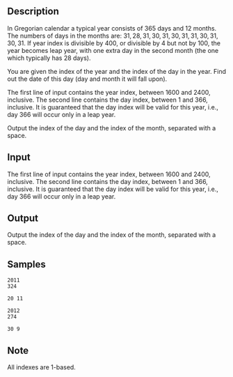 ## Description

<div><p>In Gregorian calendar a typical year consists of <span class="tex-span">365</span> days and <span class="tex-span">12</span> months. The numbers of days in the months are: <span class="tex-span">31, 28, 31, 30, 31, 30, 31, 31, 30, 31, 30, 31</span>. If year index is divisible by <span class="tex-span">400</span>, or divisible by <span class="tex-span">4</span> but not by <span class="tex-span">100</span>, the year becomes leap year, with one extra day in the second month (the one which typically has <span class="tex-span">28</span> days).</p><p>You are given the index of the year and the index of the day in the year. Find out the date of this day (day and month it will fall upon).</p></div><div class="input-specification"><p>The first line of input contains the year index, between <span class="tex-span">1600</span> and <span class="tex-span">2400</span>, inclusive. The second line contains the day index, between <span class="tex-span">1</span> and <span class="tex-span">366</span>, inclusive. It is guaranteed that the day index will be valid for this year, i.e., day <span class="tex-span">366</span> will occur only in a leap year.</p></div><div class="output-specification"><p>Output the index of the day and the index of the month, separated with a space.</p></div>


## Input

<p>The first line of input contains the year index, between <span class="tex-span">1600</span> and <span class="tex-span">2400</span>, inclusive. The second line contains the day index, between <span class="tex-span">1</span> and <span class="tex-span">366</span>, inclusive. It is guaranteed that the day index will be valid for this year, i.e., day <span class="tex-span">366</span> will occur only in a leap year.</p>


## Output

<p>Output the index of the day and the index of the month, separated with a space.</p>


## Samples

```input1
2011
324

```

```output1
20 11

```






```input2
2012
274

```

```output2
30 9

```




## Note

<p>All indexes are <span class="tex-span">1</span>-based.</p>

